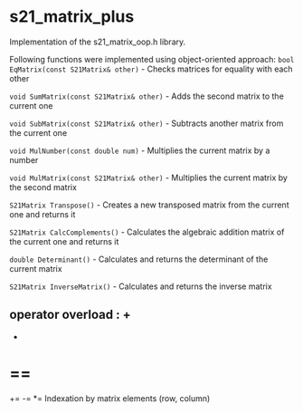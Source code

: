 # s21_matrix_plus
Implementation of the s21_matrix_oop.h library.

Following functions were implemented using object-oriented approach:
`bool EqMatrix(const S21Matrix& other)` - Checks matrices for equality with each other

`void SumMatrix(const S21Matrix& other)` - Adds the second matrix to the current one

`void SubMatrix(const S21Matrix& other)` - Subtracts another matrix from the current one

`void MulNumber(const double num)` - Multiplies the current matrix by a number

`void MulMatrix(const S21Matrix& other)` - Multiplies the current matrix by the second matrix

`S21Matrix Transpose()` - Creates a new transposed matrix from the current one and returns it

`S21Matrix CalcComplements()` - Calculates the algebraic addition matrix of the current one and returns it

`double Determinant()` - Calculates and returns the determinant of the current matrix

`S21Matrix InverseMatrix()` - Calculates and returns the inverse matrix

operator overload :
+
-
*
== 
=
+=
-=
*=
Indexation by matrix elements (row, column)

